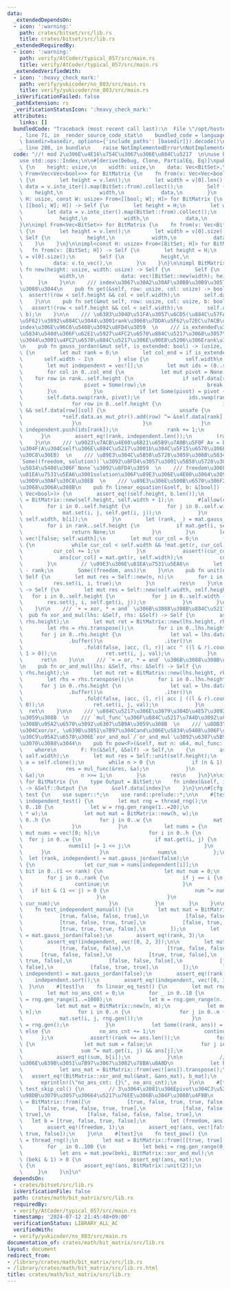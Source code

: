 ```yaml
---
data:
  _extendedDependsOn:
  - icon: ':warning:'
    path: crates/bitset/src/lib.rs
    title: crates/bitset/src/lib.rs
  _extendedRequiredBy:
  - icon: ':warning:'
    path: verify/AtCoder/typical_057/src/main.rs
    title: verify/AtCoder/typical_057/src/main.rs
  _extendedVerifiedWith:
  - icon: ':heavy_check_mark:'
    path: verify/yukicoder/no_803/src/main.rs
    title: verify/yukicoder/no_803/src/main.rs
  _isVerificationFailed: false
  _pathExtension: rs
  _verificationStatusIcon: ':heavy_check_mark:'
  attributes:
    links: []
  bundledCode: "Traceback (most recent call last):\n  File \"/opt/hostedtoolcache/Python/3.10.14/x64/lib/python3.10/site-packages/onlinejudge_verify/documentation/build.py\"\
    , line 71, in _render_source_code_stat\n    bundled_code = language.bundle(stat.path,\
    \ basedir=basedir, options={'include_paths': [basedir]}).decode()\n  File \"/opt/hostedtoolcache/Python/3.10.14/x64/lib/python3.10/site-packages/onlinejudge_verify/languages/rust.py\"\
    , line 288, in bundle\n    raise NotImplementedError\nNotImplementedError\n"
  code: "//! mod 2\u306E\u4E16\u754C\u3067\u306E\u884C\u5217  \n\nuse bitset::BitSet;\n\
    use std::ops::Index;\n\n#[derive(Debug, Clone, PartialEq, Eq)]\npub struct BitMatrix\
    \ {\n    height: usize,\n    width: usize,\n    data: Vec<BitSet>,\n}\n\nimpl\
    \ From<Vec<Vec<bool>>> for BitMatrix {\n    fn from(v: Vec<Vec<bool>>) -> Self\
    \ {\n        let height = v.len();\n        let width = v[0].len();\n        let\
    \ data = v.into_iter().map(BitSet::from).collect();\n        Self {\n        \
    \    height,\n            width,\n            data,\n        }\n    }\n}\n\nimpl<const\
    \ H: usize, const W: usize> From<[[bool; W]; H]> for BitMatrix {\n    fn from(v:\
    \ [[bool; W]; H]) -> Self {\n        let height = H;\n        let width = W;\n\
    \        let data = v.into_iter().map(BitSet::from).collect();\n        Self {\n\
    \            height,\n            width,\n            data,\n        }\n    }\n\
    }\n\nimpl From<Vec<BitSet>> for BitMatrix {\n    fn from(v: Vec<BitSet>) -> Self\
    \ {\n        let height = v.len();\n        let width = v[0].size();\n       \
    \ Self {\n            height,\n            width,\n            data: v,\n    \
    \    }\n    }\n}\n\nimpl<const H: usize> From<[BitSet; H]> for BitMatrix {\n \
    \   fn from(v: [BitSet; H]) -> Self {\n        let height = H;\n        let width\
    \ = v[0].size();\n        Self {\n            height,\n            width,\n  \
    \          data: v.to_vec(),\n        }\n    }\n}\n\nimpl BitMatrix {\n    pub\
    \ fn new(height: usize, width: usize) -> Self {\n        Self {\n            height,\n\
    \            width,\n            data: vec![BitSet::new(width); height],\n   \
    \     }\n    }\n\n    /// index\u3067\u30A2\u30AF\u30BB\u30B9\u3057\u3066\u3082\
    \u3088\u3044\n    pub fn get(&self, row: usize, col: usize) -> bool {\n      \
    \  assert!(row < self.height && col < self.width);\n        self.data[row][col]\n\
    \    }\n\n    pub fn set(&mut self, row: usize, col: usize, b: bool) {\n     \
    \   assert!(row < self.height && col < self.width);\n        self.data[row].set(col,\
    \ b);\n    }\n\n    /// \u6383\u304D\u51FA\u3057\u6CD5(\u884C\u57FA\u672C\u5909\
    \u5F62)\u3092\u884C\u3044\u3001rank\u3068\u7DDA\u5F62\u72EC\u7ACB\u306A\u884C\u306E\
    index\u306E\u96C6\u5408\u3092\u8FD4\u3059  \n    /// is_extended\u304Ctrue\u306E\
    \u5834\u5408\u306F\u62E1\u5927\u4FC2\u6570\u884C\u5217\u3068\u3057\u3066\u6271\
    \u3044\u3001\u4FC2\u6570\u884C\u5217\u306E\u90E8\u5206\u306Erank\u3092\u8FD4\u3059\
    \n    pub fn gauss_jordan(&mut self, is_extended: bool) -> (usize, Vec<usize>)\
    \ {\n        let mut rank = 0;\n        let col_end = if is_extended {\n     \
    \       self.width - 1\n        } else {\n            self.width\n        };\n\
    \        let mut independent = vec![];\n        let mut ids = (0..self.height).collect::<Vec<_>>();\n\
    \        for col in 0..col_end {\n            let mut pivot = None;\n        \
    \    for row in rank..self.height {\n                if self.data[row][col] {\n\
    \                    pivot = Some(row);\n                    break;\n        \
    \        }\n            }\n            if let Some(pivot) = pivot {\n        \
    \        self.data.swap(rank, pivot);\n                ids.swap(rank, pivot);\n\
    \                for row in 0..self.height {\n                    if row != rank\
    \ && self.data[row][col] {\n                        unsafe {\n               \
    \             *self.data.as_mut_ptr().add(row) ^= &self.data[rank];\n        \
    \                }\n                    }\n                }\n               \
    \ independent.push(ids[rank]);\n                rank += 1;\n            }\n  \
    \      }\n        assert_eq!(rank, independent.len());\n        (rank, independent)\n\
    \    }\n\n    /// \u9023\u7ACB\u4E00\u6B21\u65B9\u7A0B\u5F0F Ax = b\u3092\u89E3\
    \u304F(A\u304Cself\u306E\u884C\u5217\u3001b\u304C\u5F15\u6570\u306E\u30D9\u30AF\
    \u30C8\u30EB)  \n    /// \u89E3\u304C\u5B58\u5728\u3059\u308B\u5834\u5408\u306F\
    `Some((freedom, solution))`\u3092\u8FD4\u3057\u3001\u5B58\u5728\u3057\u306A\u3044\
    \u5834\u5408\u306F`None`\u3092\u8FD4\u3059  \n    /// freedom\u306F\u89E3\u306E\
    \u81EA\u7531\u5EA6\u3001solution\u306F\u89E3\u306E\u4E00\u3064\u3092\u8868\u3059\
    \u30D9\u30AF\u30C8\u30EB  \n    /// \u89E3\u306E\u500B\u6570\u306F2^freedom\u500B\
    \u3068\u306A\u308B\n    pub fn linear_equation(&self, b: &[bool]) -> Option<(usize,\
    \ Vec<bool>)> {\n        assert_eq!(self.height, b.len());\n        let mut mat\
    \ = BitMatrix::new(self.height, self.width + 1);\n        #[allow(clippy::needless_range_loop)]\n\
    \        for i in 0..self.height {\n            for j in 0..self.width {\n   \
    \             mat.set(i, j, self.get(i, j));\n            }\n            mat.set(i,\
    \ self.width, b[i]);\n        }\n        let (rank, _) = mat.gauss_jordan(true);\n\
    \        for i in rank..self.height {\n            if mat.get(i, self.width) {\n\
    \                return None;\n            }\n        }\n        let mut ans =\
    \ vec![false; self.width];\n        let mut cur_col = 0;\n        for r in 0..rank\
    \ {\n            while cur_col < self.width && !mat.get(r, cur_col) {\n      \
    \          cur_col += 1;\n            }\n            assert!(cur_col < self.width);\n\
    \            ans[cur_col] = mat.get(r, self.width);\n            cur_col += 1;\n\
    \        }\n        // \u89E3\u306E\u81EA\u7531\u5EA6\n        let freedom = self.width\
    \ - rank;\n        Some((freedom, ans))\n    }\n\n    pub fn unit(n: usize) ->\
    \ Self {\n        let mut res = Self::new(n, n);\n        for i in 0..n {\n  \
    \          res.set(i, i, true);\n        }\n        res\n    }\n\n    pub fn transpose(&self)\
    \ -> Self {\n        let mut res = Self::new(self.width, self.height);\n     \
    \   for i in 0..self.height {\n            for j in 0..self.width {\n        \
    \        res.set(j, i, self.get(i, j));\n            }\n        }\n        res\n\
    \    }\n\n    /// `+ = xor, * = and` \u306B\u3088\u308B\u884C\u5217\u7A4D\n  \
    \  pub fn xor_and_mul(lhs: &Self, rhs: &Self) -> Self {\n        assert_eq!(lhs.width,\
    \ rhs.height);\n        let mut ret = BitMatrix::new(lhs.height, rhs.width);\n\
    \        let rhs = rhs.transpose();\n        for i in 0..lhs.height {\n      \
    \      for j in 0..rhs.height {\n                let val = lhs.data[i]\n     \
    \               .buffer()\n                    .iter()\n                    .zip(rhs.data[j].buffer())\n\
    \                    .fold(false, |acc, (l, r)| acc ^ ((l & r).count_ones() &\
    \ 1 > 0));\n                ret.set(i, j, val);\n            }\n        }\n  \
    \      ret\n    }\n\n    /// `+ = or, * = and` \u306B\u3088\u308B\u884C\u5217\u7A4D\
    \n    pub fn or_and_mul(lhs: &Self, rhs: &Self) -> Self {\n        assert_eq!(lhs.width,\
    \ rhs.height);\n        let mut ret = BitMatrix::new(lhs.height, rhs.width);\n\
    \        let rhs = rhs.transpose();\n        for i in 0..lhs.height {\n      \
    \      for j in 0..rhs.height {\n                let val = lhs.data[i]\n     \
    \               .buffer()\n                    .iter()\n                    .zip(rhs.data[j].buffer())\n\
    \                    .fold(false, |acc, (l, r)| acc | ((l & r).count_ones() >\
    \ 0));\n                ret.set(i, j, val);\n            }\n        }\n      \
    \  ret\n    }\n\n    /// \u884C\u5217\u306E\u3079\u304D\u4E57\u3092\u8A08\u7B97\
    \u3059\u308B  \n    /// `mul_func`\u306F\u884C\u5217\u7A4D\u3092\u8A08\u7B97\u3059\
    \u308B\u95A2\u6570\u3092\u6307\u5B9A\u3059\u308B  \n    /// \u8DB3\u3057\u7B97\
    \u304Cxor/or, \u639B\u3051\u7B97\u304Cand\u306E\u5834\u5408\u306F\u30E1\u30BD\u30C3\
    \u30C9\u95A2\u6570\u306E`xor_and_mul`/`or_and_mul`\u3092\u6307\u5B9A\u3059\u308C\
    \u3070\u3088\u3044\n    pub fn pow<F>(&self, mut n: u64, mul_func: F) -> Self\n\
    \    where\n        F: Fn(&Self, &Self) -> Self,\n    {\n        assert_eq!(self.height,\
    \ self.width);\n        let mut res = Self::unit(self.height);\n        let mut\
    \ a = self.clone();\n        while n > 0 {\n            if (n & 1) == 1 {\n  \
    \              res = mul_func(&res, &a);\n            }\n            a = mul_func(&a,\
    \ &a);\n            n >>= 1;\n        }\n        res\n    }\n}\n\nimpl Index<usize>\
    \ for BitMatrix {\n    type Output = BitSet;\n    fn index(&self, index: usize)\
    \ -> &Self::Output {\n        &self.data[index]\n    }\n}\n\n#[cfg(test)]\nmod\
    \ test {\n    use super::*;\n    use rand::prelude::*;\n\n    #[test]\n    fn\
    \ independent_test() {\n        let mut rng = thread_rng();\n        for _ in\
    \ 0..10 {\n            let w = rng.gen_range(1..=20);\n            let h = rng.gen_range(w..=3\
    \ * w);\n            let mut mat = BitMatrix::new(h, w);\n            for i in\
    \ 0..h {\n                for j in 0..w {\n                    mat.set(i, j, rng.gen());\n\
    \                }\n            }\n            let nums = {\n                let\
    \ mut nums = vec![0; h];\n                for i in 0..h {\n                  \
    \  for j in 0..w {\n                        if mat.get(i, j) {\n             \
    \               nums[i] |= 1 << j;\n                        }\n              \
    \      }\n                }\n                nums\n            };\n          \
    \  let (rank, independent) = mat.gauss_jordan(false);\n            for i in 0..rank\
    \ {\n                let cur_num = nums[independent[i]];\n                for\
    \ bit in 0..(1 << rank) {\n                    let mut num = 0;\n            \
    \        for j in 0..rank {\n                        if j == i {\n           \
    \                 continue;\n                        }\n                     \
    \   if bit & (1 << j) > 0 {\n                            num ^= nums[independent[j]];\n\
    \                        }\n                    }\n                    assert_ne!(num,\
    \ cur_num);\n                }\n            }\n        }\n    }\n\n    #[test]\n\
    \    fn test_independent_manual() {\n        let mut mat = BitMatrix::from([\n\
    \            [true, false, false, true],\n            [false, false, true, false],\n\
    \            [true, false, true, true],\n            [false, true, false, true],\n\
    \            [true, true, true, false],\n        ]);\n        let (rank, mut independent)\
    \ = mat.gauss_jordan(false);\n        assert_eq!(rank, 3);\n        independent.sort();\n\
    \        assert_eq!(independent, vec![0, 2, 3]);\n\n        let mut mat = BitMatrix::from([\n\
    \            [true, false, false],\n            [true, false, false],\n      \
    \      [true, false, false],\n            [true, true, false],\n            [false,\
    \ true, false],\n            [false, false, false],\n            [false, true,\
    \ false],\n            [false, true, true],\n        ]);\n        let (rank, mut\
    \ independent) = mat.gauss_jordan(false);\n        assert_eq!(rank, 3);\n    \
    \    independent.sort();\n        assert_eq!(independent, vec![0, 3, 7]);\n  \
    \  }\n\n    #[test]\n    fn linear_eq_test() {\n        let mut rng = thread_rng();\n\
    \        let mut no_ans_cnt = 0;\n        for _ in 0..10 {\n            let n\
    \ = rng.gen_range(1..=1000);\n            let m = rng.gen_range(n..=1000);\n \
    \           let mut mat = BitMatrix::new(n, m);\n            let mut b = vec![false;\
    \ n];\n            for i in 0..n {\n                for j in 0..m {\n        \
    \            mat.set(i, j, rng.gen());\n                }\n                b[i]\
    \ = rng.gen();\n            }\n            let Some((rank, ans)) = mat.linear_equation(&b)\
    \ else {\n                no_ans_cnt += 1;\n                continue;\n      \
    \      };\n            assert!(rank <= ans.len());\n            for i in 0..n\
    \ {\n                let mut sum = false;\n                for j in 0..m {\n \
    \                   sum ^= mat.get(i, j) && ans[j];\n                }\n     \
    \           assert_eq!(sum, b[i]);\n            }\n\n            // \u884C\u5217\
    \u306E\u639B\u3051\u7B97\u3067\u3082\u78BA\u8A8D\n            let b_mat = BitMatrix::from(vec![b]).transpose();\n\
    \            let ans_mat = BitMatrix::from(vec![ans]).transpose();\n         \
    \   assert_eq!(BitMatrix::xor_and_mul(&mat, &ans_mat), b_mat);\n        }\n  \
    \      eprintln!(\"no_ans_cnt: {}\", no_ans_cnt);\n    }\n\n    #[test]\n    fn\
    \ test_skip_col() {\n        // 3\u3064\u3081\u306Epivot\u304C3\u5217\u76EE\u3092\
    \u98DB\u3070\u3057\u30664\u5217\u76EE\u306B\u304F\u308B\u4F8B\n        let mat\
    \ = BitMatrix::from([\n            [true, false, true, true, false],\n       \
    \     [false, true, false, true, true],\n            [false, false, false, true,\
    \ true],\n            [false, false, false, false, true],\n        ]);\n     \
    \   let b = [true, false, true, false];\n        let (freedom, ans) = mat.linear_equation(&b).unwrap();\n\
    \        assert_eq!(freedom, 1);\n        assert_eq!(ans, vec![false, true, false,\
    \ true, false]);\n    }\n\n    #[test]\n    fn test_pow() {\n        let mut rng\
    \ = thread_rng();\n        let mat = BitMatrix::from([[true, true], [false, true]]);\n\
    \        for _ in 0..100 {\n            let beki = rng.gen_range(0_u64..10_u64.pow(18));\n\
    \            let ans = mat.pow(beki, BitMatrix::xor_and_mul);\n            if\
    \ (beki & 1) > 0 {\n                assert_eq!(ans, mat);\n            } else\
    \ {\n                assert_eq!(ans, BitMatrix::unit(2));\n            }\n   \
    \     }\n    }\n}\n"
  dependsOn:
  - crates/bitset/src/lib.rs
  isVerificationFile: false
  path: crates/math/bit_matrix/src/lib.rs
  requiredBy:
  - verify/AtCoder/typical_057/src/main.rs
  timestamp: '2024-07-12 21:45:48+09:00'
  verificationStatus: LIBRARY_ALL_AC
  verifiedWith:
  - verify/yukicoder/no_803/src/main.rs
documentation_of: crates/math/bit_matrix/src/lib.rs
layout: document
redirect_from:
- /library/crates/math/bit_matrix/src/lib.rs
- /library/crates/math/bit_matrix/src/lib.rs.html
title: crates/math/bit_matrix/src/lib.rs
---
```

